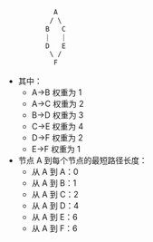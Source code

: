 ```CSS
		    A
		   / \
		  B   C
		  |   |
		  D   E
		   \ /
		    F

```
- 其中：
	- A→B 权重为 1
	- A→C 权重为 2
	- B→D 权重为 3
	- C→E 权重为 4
	- D→F 权重为 2
	- E→F  权重为 1
- 节点 A 到每个节点的最短路径长度：
	- 从 A 到 A：0
	- 从 A 到 B：1
	- 从 A 到 C：2
	- 从 A 到 D：4
	- 从 A 到 E：6
	- 从 A 到 F：6